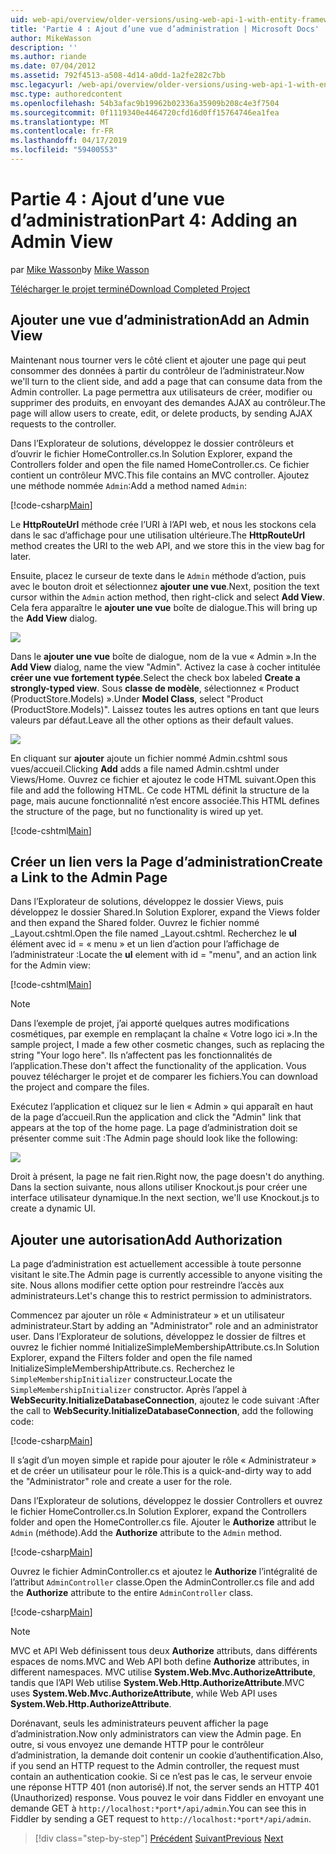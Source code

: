 ```yaml
---
uid: web-api/overview/older-versions/using-web-api-1-with-entity-framework-5/using-web-api-with-entity-framework-part-4
title: 'Partie 4 : Ajout d’une vue d’administration | Microsoft Docs'
author: MikeWasson
description: ''
ms.author: riande
ms.date: 07/04/2012
ms.assetid: 792f4513-a508-4d14-a0dd-1a2fe282c7bb
msc.legacyurl: /web-api/overview/older-versions/using-web-api-1-with-entity-framework-5/using-web-api-with-entity-framework-part-4
msc.type: authoredcontent
ms.openlocfilehash: 54b3afac9b19962b02336a35909b208c4e3f7504
ms.sourcegitcommit: 0f1119340e4464720cfd16d0ff15764746ea1fea
ms.translationtype: MT
ms.contentlocale: fr-FR
ms.lasthandoff: 04/17/2019
ms.locfileid: "59400553"
---
```

# <a name="part-4-adding-an-admin-view"></a><span data-ttu-id="45b25-102">Partie 4 : Ajout d’une vue d’administration</span><span class="sxs-lookup"><span data-stu-id="45b25-102">Part 4: Adding an Admin View</span></span>

<span data-ttu-id="45b25-103">par [Mike Wasson](https://github.com/MikeWasson)</span><span class="sxs-lookup"><span data-stu-id="45b25-103">by [Mike Wasson](https://github.com/MikeWasson)</span></span>

[<span data-ttu-id="45b25-104">Télécharger le projet terminé</span><span class="sxs-lookup"><span data-stu-id="45b25-104">Download Completed Project</span></span>](http://code.msdn.microsoft.com/ASP-NET-Web-API-with-afa30545)

## <a name="add-an-admin-view"></a><span data-ttu-id="45b25-105">Ajouter une vue d’administration</span><span class="sxs-lookup"><span data-stu-id="45b25-105">Add an Admin View</span></span>

<span data-ttu-id="45b25-106">Maintenant nous tourner vers le côté client et ajouter une page qui peut consommer des données à partir du contrôleur de l’administrateur.</span><span class="sxs-lookup"><span data-stu-id="45b25-106">Now we'll turn to the client side, and add a page that can consume data from the Admin controller.</span></span> <span data-ttu-id="45b25-107">La page permettra aux utilisateurs de créer, modifier ou supprimer des produits, en envoyant des demandes AJAX au contrôleur.</span><span class="sxs-lookup"><span data-stu-id="45b25-107">The page will allow users to create, edit, or delete products, by sending AJAX requests to the controller.</span></span>

<span data-ttu-id="45b25-108">Dans l’Explorateur de solutions, développez le dossier contrôleurs et d’ouvrir le fichier HomeController.cs.</span><span class="sxs-lookup"><span data-stu-id="45b25-108">In Solution Explorer, expand the Controllers folder and open the file named HomeController.cs.</span></span> <span data-ttu-id="45b25-109">Ce fichier contient un contrôleur MVC.</span><span class="sxs-lookup"><span data-stu-id="45b25-109">This file contains an MVC controller.</span></span> <span data-ttu-id="45b25-110">Ajoutez une méthode nommée `Admin`:</span><span class="sxs-lookup"><span data-stu-id="45b25-110">Add a method named `Admin`:</span></span>

[!code-csharp[Main](using-web-api-with-entity-framework-part-4/samples/sample1.cs)]

<span data-ttu-id="45b25-111">Le **HttpRouteUrl** méthode crée l’URI à l’API web, et nous les stockons cela dans le sac d’affichage pour une utilisation ultérieure.</span><span class="sxs-lookup"><span data-stu-id="45b25-111">The **HttpRouteUrl** method creates the URI to the web API, and we store this in the view bag for later.</span></span>

<span data-ttu-id="45b25-112">Ensuite, placez le curseur de texte dans le `Admin` méthode d’action, puis avec le bouton droit et sélectionnez **ajouter une vue**.</span><span class="sxs-lookup"><span data-stu-id="45b25-112">Next, position the text cursor within the `Admin` action method, then right-click and select **Add View**.</span></span> <span data-ttu-id="45b25-113">Cela fera apparaître le **ajouter une vue** boîte de dialogue.</span><span class="sxs-lookup"><span data-stu-id="45b25-113">This will bring up the **Add View** dialog.</span></span>

![](using-web-api-with-entity-framework-part-4/_static/image1.png)

<span data-ttu-id="45b25-114">Dans le **ajouter une vue** boîte de dialogue, nom de la vue « Admin ».</span><span class="sxs-lookup"><span data-stu-id="45b25-114">In the **Add View** dialog, name the view "Admin".</span></span> <span data-ttu-id="45b25-115">Activez la case à cocher intitulée **créer une vue fortement typée**.</span><span class="sxs-lookup"><span data-stu-id="45b25-115">Select the check box labeled **Create a strongly-typed view**.</span></span> <span data-ttu-id="45b25-116">Sous **classe de modèle**, sélectionnez « Product (ProductStore.Models) ».</span><span class="sxs-lookup"><span data-stu-id="45b25-116">Under **Model Class**, select "Product (ProductStore.Models)".</span></span> <span data-ttu-id="45b25-117">Laissez toutes les autres options en tant que leurs valeurs par défaut.</span><span class="sxs-lookup"><span data-stu-id="45b25-117">Leave all the other options as their default values.</span></span>

![](using-web-api-with-entity-framework-part-4/_static/image2.png)

<span data-ttu-id="45b25-118">En cliquant sur **ajouter** ajoute un fichier nommé Admin.cshtml sous vues/accueil.</span><span class="sxs-lookup"><span data-stu-id="45b25-118">Clicking **Add** adds a file named Admin.cshtml under Views/Home.</span></span> <span data-ttu-id="45b25-119">Ouvrez ce fichier et ajoutez le code HTML suivant.</span><span class="sxs-lookup"><span data-stu-id="45b25-119">Open this file and add the following HTML.</span></span> <span data-ttu-id="45b25-120">Ce code HTML définit la structure de la page, mais aucune fonctionnalité n’est encore associée.</span><span class="sxs-lookup"><span data-stu-id="45b25-120">This HTML defines the structure of the page, but no functionality is wired up yet.</span></span>

[!code-cshtml[Main](using-web-api-with-entity-framework-part-4/samples/sample2.cshtml)]

## <a name="create-a-link-to-the-admin-page"></a><span data-ttu-id="45b25-121">Créer un lien vers la Page d’administration</span><span class="sxs-lookup"><span data-stu-id="45b25-121">Create a Link to the Admin Page</span></span>

<span data-ttu-id="45b25-122">Dans l’Explorateur de solutions, développez le dossier Views, puis développez le dossier Shared.</span><span class="sxs-lookup"><span data-stu-id="45b25-122">In Solution Explorer, expand the Views folder and then expand the Shared folder.</span></span> <span data-ttu-id="45b25-123">Ouvrez le fichier nommé \_Layout.cshtml.</span><span class="sxs-lookup"><span data-stu-id="45b25-123">Open the file named \_Layout.cshtml.</span></span> <span data-ttu-id="45b25-124">Recherchez le **ul** élément avec id = « menu » et un lien d’action pour l’affichage de l’administrateur :</span><span class="sxs-lookup"><span data-stu-id="45b25-124">Locate the **ul** element with id = "menu", and an action link for the Admin view:</span></span>

[!code-cshtml[Main](using-web-api-with-entity-framework-part-4/samples/sample3.cshtml)]

> [!NOTE]
> <span data-ttu-id="45b25-125">Dans l’exemple de projet, j’ai apporté quelques autres modifications cosmétiques, par exemple en remplaçant la chaîne « Votre logo ici ».</span><span class="sxs-lookup"><span data-stu-id="45b25-125">In the sample project, I made a few other cosmetic changes, such as replacing the string "Your logo here".</span></span> <span data-ttu-id="45b25-126">Ils n’affectent pas les fonctionnalités de l’application.</span><span class="sxs-lookup"><span data-stu-id="45b25-126">These don't affect the functionality of the application.</span></span> <span data-ttu-id="45b25-127">Vous pouvez télécharger le projet et de comparer les fichiers.</span><span class="sxs-lookup"><span data-stu-id="45b25-127">You can download the project and compare the files.</span></span>


<span data-ttu-id="45b25-128">Exécutez l’application et cliquez sur le lien « Admin » qui apparaît en haut de la page d’accueil.</span><span class="sxs-lookup"><span data-stu-id="45b25-128">Run the application and click the "Admin" link that appears at the top of the home page.</span></span> <span data-ttu-id="45b25-129">La page d’administration doit se présenter comme suit :</span><span class="sxs-lookup"><span data-stu-id="45b25-129">The Admin page should look like the following:</span></span>

![](using-web-api-with-entity-framework-part-4/_static/image3.png)

<span data-ttu-id="45b25-130">Droit à présent, la page ne fait rien.</span><span class="sxs-lookup"><span data-stu-id="45b25-130">Right now, the page doesn't do anything.</span></span> <span data-ttu-id="45b25-131">Dans la section suivante, nous allons utiliser Knockout.js pour créer une interface utilisateur dynamique.</span><span class="sxs-lookup"><span data-stu-id="45b25-131">In the next section, we'll use Knockout.js to create a dynamic UI.</span></span>

## <a name="add-authorization"></a><span data-ttu-id="45b25-132">Ajouter une autorisation</span><span class="sxs-lookup"><span data-stu-id="45b25-132">Add Authorization</span></span>

<span data-ttu-id="45b25-133">La page d’administration est actuellement accessible à toute personne visitant le site.</span><span class="sxs-lookup"><span data-stu-id="45b25-133">The Admin page is currently accessible to anyone visiting the site.</span></span> <span data-ttu-id="45b25-134">Nous allons modifier cette option pour restreindre l’accès aux administrateurs.</span><span class="sxs-lookup"><span data-stu-id="45b25-134">Let's change this to restrict permission to administrators.</span></span>

<span data-ttu-id="45b25-135">Commencez par ajouter un rôle « Administrateur » et un utilisateur administrateur.</span><span class="sxs-lookup"><span data-stu-id="45b25-135">Start by adding an "Administrator" role and an administrator user.</span></span> <span data-ttu-id="45b25-136">Dans l’Explorateur de solutions, développez le dossier de filtres et ouvrez le fichier nommé InitializeSimpleMembershipAttribute.cs.</span><span class="sxs-lookup"><span data-stu-id="45b25-136">In Solution Explorer, expand the Filters folder and open the file named InitializeSimpleMembershipAttribute.cs.</span></span> <span data-ttu-id="45b25-137">Recherchez le `SimpleMembershipInitializer` constructeur.</span><span class="sxs-lookup"><span data-stu-id="45b25-137">Locate the `SimpleMembershipInitializer` constructor.</span></span> <span data-ttu-id="45b25-138">Après l’appel à **WebSecurity.InitializeDatabaseConnection**, ajoutez le code suivant :</span><span class="sxs-lookup"><span data-stu-id="45b25-138">After the call to **WebSecurity.InitializeDatabaseConnection**, add the following code:</span></span>

[!code-csharp[Main](using-web-api-with-entity-framework-part-4/samples/sample4.cs)]

<span data-ttu-id="45b25-139">Il s’agit d’un moyen simple et rapide pour ajouter le rôle « Administrateur » et de créer un utilisateur pour le rôle.</span><span class="sxs-lookup"><span data-stu-id="45b25-139">This is a quick-and-dirty way to add the "Administrator" role and create a user for the role.</span></span>

<span data-ttu-id="45b25-140">Dans l’Explorateur de solutions, développez le dossier Controllers et ouvrez le fichier HomeController.cs.</span><span class="sxs-lookup"><span data-stu-id="45b25-140">In Solution Explorer, expand the Controllers folder and open the HomeController.cs file.</span></span> <span data-ttu-id="45b25-141">Ajouter le **Authorize** attribut le `Admin` (méthode).</span><span class="sxs-lookup"><span data-stu-id="45b25-141">Add the **Authorize** attribute to the `Admin` method.</span></span>

[!code-csharp[Main](using-web-api-with-entity-framework-part-4/samples/sample5.cs)]

<span data-ttu-id="45b25-142">Ouvrez le fichier AdminController.cs et ajoutez le **Authorize** l’intégralité de l’attribut `AdminController` classe.</span><span class="sxs-lookup"><span data-stu-id="45b25-142">Open the AdminController.cs file and add the **Authorize** attribute to the entire `AdminController` class.</span></span>

[!code-csharp[Main](using-web-api-with-entity-framework-part-4/samples/sample6.cs)]

> [!NOTE]
> <span data-ttu-id="45b25-143">MVC et API Web définissent tous deux **Authorize** attributs, dans différents espaces de noms.</span><span class="sxs-lookup"><span data-stu-id="45b25-143">MVC and Web API both define **Authorize** attributes, in different namespaces.</span></span> <span data-ttu-id="45b25-144">MVC utilise **System.Web.Mvc.AuthorizeAttribute**, tandis que l’API Web utilise **System.Web.Http.AuthorizeAttribute**.</span><span class="sxs-lookup"><span data-stu-id="45b25-144">MVC uses **System.Web.Mvc.AuthorizeAttribute**, while Web API uses **System.Web.Http.AuthorizeAttribute**.</span></span>


<span data-ttu-id="45b25-145">Dorénavant, seuls les administrateurs peuvent afficher la page d’administration.</span><span class="sxs-lookup"><span data-stu-id="45b25-145">Now only administrators can view the Admin page.</span></span> <span data-ttu-id="45b25-146">En outre, si vous envoyez une demande HTTP pour le contrôleur d’administration, la demande doit contenir un cookie d’authentification.</span><span class="sxs-lookup"><span data-stu-id="45b25-146">Also, if you send an HTTP request to the Admin controller, the request must contain an authentication cookie.</span></span> <span data-ttu-id="45b25-147">Si ce n’est pas le cas, le serveur envoie une réponse HTTP 401 (non autorisé).</span><span class="sxs-lookup"><span data-stu-id="45b25-147">If not, the server sends an HTTP 401 (Unauthorized) response.</span></span> <span data-ttu-id="45b25-148">Vous pouvez le voir dans Fiddler en envoyant une demande GET à `http://localhost:*port*/api/admin`.</span><span class="sxs-lookup"><span data-stu-id="45b25-148">You can see this in Fiddler by sending a GET request to `http://localhost:*port*/api/admin`.</span></span>

> [!div class="step-by-step"]
> <span data-ttu-id="45b25-149">[Précédent](using-web-api-with-entity-framework-part-3.md)
> [Suivant](using-web-api-with-entity-framework-part-5.md)</span><span class="sxs-lookup"><span data-stu-id="45b25-149">[Previous](using-web-api-with-entity-framework-part-3.md)
[Next](using-web-api-with-entity-framework-part-5.md)</span></span>
